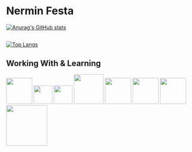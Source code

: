 # Nermin Festa
[![Anurag's GitHub stats](https://github-readme-stats.vercel.app/api?username=Nermin-del&count_private=true&show_icons=true&theme=tokyonight)
](https://github.com/Nermin-del/github-readme-stats)

##

[![Top Langs](https://github-readme-stats.vercel.app/api/top-langs/?username=Nermin-del&layout=compact&theme=dark&card_width=450)](https://github.com/Nermin-del/github-readme-stats)

## Working With & Learning
<span><img src="https://upload.wikimedia.org/wikipedia/commons/thumb/6/61/HTML5_logo_and_wordmark.svg/512px-HTML5_logo_and_wordmark.svg.png" width="70px" ></span>
<span><img src="https://upload.wikimedia.org/wikipedia/commons/thumb/3/3d/CSS.3.svg/730px-CSS.3.svg.png" width="50px" ></span>
<span><img src="https://upload.wikimedia.org/wikipedia/commons/thumb/d/d4/Javascript-shield.svg/397px-Javascript-shield.svg.png" width="50px" ></span>
<span><img src="https://upload.wikimedia.org/wikipedia/commons/thumb/a/a7/React-icon.svg/1280px-React-icon.svg.png" width="80px" ></span>
<span><img src="https://upload.wikimedia.org/wikipedia/commons/thumb/b/b2/Bootstrap_logo.svg/2560px-Bootstrap_logo.svg.png" width="70px" ></span>
<span><img src="https://www.cnjobs.dk/drupal/sites/default/files/2019-01/csharp-01.png" width="70px" ></span>
<span><img src="https://upload.wikimedia.org/wikipedia/commons/thumb/e/ee/.NET_Core_Logo.svg/1200px-.NET_Core_Logo.svg.png" width="70px" ></span>
<span><img src="https://www.authority.se/img/umbraco_logo_blue1_641.png" width="110px" ></span>
